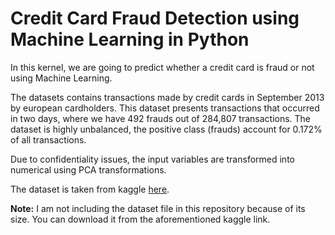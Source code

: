 # Credit Card Fraud Detection using Machine Learning in Python #

In this kernel, we are going to predict whether a credit card is fraud or not using Machine Learning.

The datasets contains transactions made by credit cards in September 2013 by european cardholders. This dataset presents transactions that occurred in two days, where we have 492 frauds out of 284,807 transactions. The dataset is highly unbalanced, the positive class (frauds) account for 0.172% of all transactions.

Due to confidentiality issues, the input variables are transformed into numerical using PCA transformations.

The dataset is taken from kaggle <a href='https://www.kaggle.com/mlg-ulb/creditcardfraud' target='_blank'>here</a>.

**Note:** I am not including the dataset file in this repository because of its size. You can download it from the aforementioned kaggle link.
